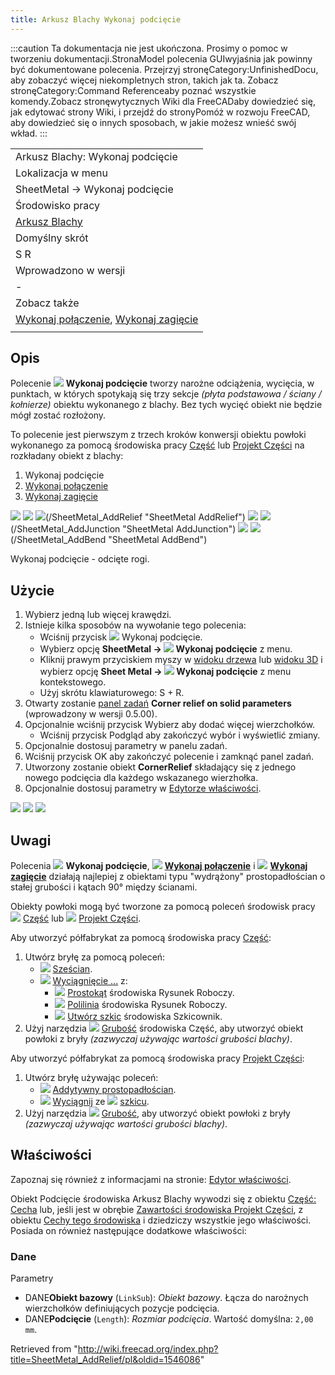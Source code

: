 ```yaml
---
title: Arkusz Blachy Wykonaj podcięcie
---
```


:::caution
Ta dokumentacja nie jest ukończona. Prosimy o pomoc w tworzeniu dokumentacji.StronaModel polecenia GUIwyjaśnia jak powinny być dokumentowane polecenia. Przejrzyj stronęCategory:UnfinishedDocu, aby zobaczyć więcej niekompletnych stron, takich jak ta. Zobacz stronęCategory:Command Referenceaby poznać wszystkie komendy.Zobacz stronęwytycznych Wiki dla FreeCADaby dowiedzieć się, jak edytować strony Wiki, i przejdź do stronyPomóż w rozwoju FreeCAD, aby dowiedzieć się o innych sposobach, w jakie możesz wnieść swój wkład.
:::

|                                                                                                                                                  |
| ------------------------------------------------------------------------------------------------------------------------------------------------ |
| Arkusz Blachy: Wykonaj podcięcie                                                                                                                 |
| Lokalizacja w menu                                                                                                                               |
| SheetMetal → Wykonaj podcięcie                                                                                                                   |
| Środowisko pracy                                                                                                                                 |
| [Arkusz Blachy](/SheetMetal_Workbench/pl "SheetMetal Workbench/pl")                                                                              |
| Domyślny skrót                                                                                                                                   |
| S R                                                                                                                                              |
| Wprowadzono w wersji                                                                                                                             |
| -                                                                                                                                                |
| Zobacz także                                                                                                                                     |
| [Wykonaj połączenie](/SheetMetal_AddJunction/pl "SheetMetal AddJunction/pl"), [Wykonaj zagięcie](/SheetMetal_AddBend/pl "SheetMetal AddBend/pl") |
|                                                                                                                                                  |

## Opis

Polecenie ![](/images/SheetMetal_AddRelief.svg) **Wykonaj podcięcie** tworzy narożne odciążenia, wycięcia, w punktach, w których spotykają się trzy sekcje _(płyta podstawowa / ściany / kołnierze)_ obiektu wykonanego z blachy. Bez tych wycięć obiekt nie będzie mógł zostać rozłożony.

To polecenie jest pierwszym z trzech kroków konwersji obiektu powłoki wykonanego za pomocą środowiska pracy [Część](/Part_Workbench/pl "Part Workbench/pl") lub [Projekt Części](/PartDesign_Workbench/pl "PartDesign Workbench/pl") na rozkładany obiekt z blachy:

1. Wykonaj podcięcie
2. [Wykonaj połączenie](/SheetMetal_AddJunction/pl "SheetMetal AddJunction/pl")
3. [Wykonaj zagięcie](/SheetMetal_AddBend/pl "SheetMetal AddBend/pl")

![](/images/SheetMetal_ConvertShellObject-01.png) ![](/images/Button_right.svg)
![](/images/SheetMetal_ConvertShellObject-02.png)(/SheetMetal_AddRelief "SheetMetal AddRelief") ![](/images/Button_right.svg)
![](/images/SheetMetal_ConvertShellObject-03.png)(/SheetMetal_AddJunction "SheetMetal AddJunction") ![](/images/Button_right.svg)
![](/images/SheetMetal_ConvertShellObject-04.png)(/SheetMetal_AddBend "SheetMetal AddBend")

Wykonaj podcięcie - odcięte rogi.

## Użycie

1. Wybierz jedną lub więcej krawędzi.
2. Istnieje kilka sposobów na wywołanie tego polecenia:
   - Wciśnij przycisk ![](/images/SheetMetal_AddRelief.svg) Wykonaj podcięcie.
   - Wybierz opcję **SheetMetal → ![](/images/SheetMetal_AddRelief.svg) Wykonaj podcięcie** z menu.
   - Kliknij prawym przyciskiem myszy w [widoku drzewa](/Tree_view/pl "Tree view/pl") lub [widoku 3D](/3D_view/pl "3D view/pl") i wybierz opcję **Sheet Metal → ![](/images/SheetMetal_AddRelief.svg) Wykonaj podcięcie** z menu kontekstowego.
   - Użyj skrótu klawiaturowego: S + R.
3. Otwarty zostanie [panel zadań](/Task_panel/pl "Task panel/pl") **Corner relief on solid parameters** (wprowadzony w wersji 0.5.00).
4. Opcjonalnie wciśnij przycisk Wybierz aby dodać więcej wierzchołków.
   - Wciśnij przycisk Podgląd aby zakończyć wybór i wyświetlić zmiany.
5. Opcjonalnie dostosuj parametry w panelu zadań.
6. Wciśnij przycisk OK aby zakończyć polecenie i zamknąć panel zadań.
7. Utworzony zostanie obiekt **CornerRelief** składający się z jednego nowego podcięcia dla każdego wskazanego wierzhołka.
8. Opcjonalnie dostosuj parametry w [Edytorze właściwości](/Property_editor/pl "Property editor/pl").

![](/images/SheetMetal_ConvertShellObject-05.png) ![](/images/Button_right.svg)
![](/images/SheetMetal_ConvertShellObject-06.png)

## Uwagi

Polecenia ![](/images/SheetMetal_AddRelief.svg) **Wykonaj podcięcie**, ![](/images/SheetMetal_AddJunction.svg) **[Wykonaj połączenie](/SheetMetal_AddJunction/pl "SheetMetal AddJunction/pl")** i ![](/images/SheetMetal_AddBend.svg) **[Wykonaj zagięcie](/SheetMetal_AddBend/pl "SheetMetal AddBend/pl")** działają najlepiej z obiektami typu "wydrążony" prostopadłościan o stałej grubości i kątach 90° między ścianami.

Obiekty powłoki mogą być tworzone za pomocą poleceń środowisk pracy ![](/images/Workbench_Part.svg) [Część](/Part_Workbench/pl "Part Workbench/pl") lub ![](/images/Workbench_PartDesign.svg) [Projekt Części](/PartDesign_Workbench/pl "PartDesign Workbench/pl").

Aby utworzyć półfabrykat za pomocą środowiska pracy [Część](/Part_Workbench/pl "Part Workbench/pl"):

1. Utwórz bryłę za pomocą poleceń:
   - ![](/images/Part_Box.svg) [Sześcian](/Part_Box/pl "Part Box/pl").
   - ![](/images/Part_Extrude.svg) [Wyciągnięcie ...](/Part_Extrude/pl "Part Extrude/pl") z:
     - ![](/images/Draft_Rectangle.svg) [Prostokąt](/Draft_Rectangle/pl "Draft Rectangle/pl") środowiska Rysunek Roboczy.
     - ![](/images/Draft_Wire.svg) [Polilinia](/Draft_Wire/pl "Draft Wire/pl") środowiska Rysunek Roboczy.
     - ![](/images/Sketcher_NewSketch.svg) [Utwórz szkic](/Sketcher_NewSketch/pl "Sketcher NewSketch/pl") środowiska Szkicownik.
2. Użyj narzędzia ![](/images/Part_Thickness.svg) [Grubość](/Part_Thickness/pl "Part Thickness/pl") środowiska Część, aby utworzyć obiekt powłoki z bryły _(zazwyczaj używając wartości grubości blachy)_.

Aby utworzyć półfabrykat za pomocą środowiska pracy [Projekt Części](/PartDesign_Workbench/pl "PartDesign Workbench/pl"):

1. Utwórz bryłę używając poleceń:
   - ![](/images/PartDesign_AdditiveBox.svg) [Addytywny prostopadłościan](/PartDesign_AdditiveBox/pl "PartDesign AdditiveBox/pl").
   - ![](/images/PartDesign_Pad.svg) [Wyciągnij](/PartDesign_Pad/pl "PartDesign Pad/pl") ze ![](/images/Sketcher_NewSketch.svg) [szkicu](/Sketcher_NewSketch/pl "Sketcher NewSketch/pl").
2. Użyj narzędzia ![](/images/PartDesign_Thickness.svg) [Grubość](/PartDesign_Thickness/pl "PartDesign Thickness/pl"), aby utworzyć obiekt powłoki z bryły _(zazwyczaj używając wartości grubości blachy)_.

## Właściwości

Zapoznaj się również z informacjami na stronie: [Edytor właściwości](/Property_editor/pl "Property editor/pl").

Obiekt Podcięcie środowiska Arkusz Blachy wywodzi się z obiektu [Część: Cecha](/Part_Feature/pl "Part Feature/pl") lub, jeśli jest w obrębie [Zawartości środowiska Projekt Części](/PartDesign_Body/pl "PartDesign Body/pl"), z obiektu [Cechy tego środowiska](/PartDesign_Feature/pl "PartDesign Feature/pl") i dziedziczy wszystkie jego właściwości. Posiada on również następujące dodatkowe właściwości:

### Dane

Parametry

- DANE**Obiekt bazowy** (`LinkSub`): _Obiekt bazowy_. Łącza do narożnych wierzchołków definiujących pozycje podcięcia.
- DANE**Podcięcie** (`Length`): _Rozmiar podcięcia_. Wartość domyślna: `2,00 mm`.

Retrieved from "<http://wiki.freecad.org/index.php?title=SheetMetal_AddRelief/pl&oldid=1546086>"
